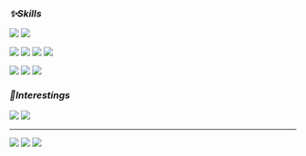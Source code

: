 
 ### _**<p align = "left">✨Skills</p>**_


<p align="left" >
    <img src = "https://img.shields.io/badge/-React-61DAFB?style=flat-square&logo=React&logoColor=black">
    <img src = "https://img.shields.io/badge/-React_Native-FF0040?style=flat-square&logo=React&logoColor=white">
</p>


<p align="left">
    <img src = "https://img.shields.io/badge/-Python-3776AB?style=flat-square&logo=Python&logoColor=white"> 
    <img src = "https://img.shields.io/badge/-Java-007396?style=flat-square&logo=Java&logoColor=white">
    <img src = "https://img.shields.io/badge/-Spring_Boot-6DB33F?style=flat-square&logo=Springboot&logoColor=white">
    <img src = "https://img.shields.io/badge/-MySQL-4479A1?style=flat-square&logo=Mysql&logoColor=white">
</p>


<p align="left">
    <img src = "https://img.shields.io/badge/-git-F05032?style=flat-square&logo=Git&logoColor=white"> 
    <img src = "https://img.shields.io/badge/-InteliJ-000000?style=flat-square&logo=IntelliJ IDEA&logoColor=white">
    <img src = "https://img.shields.io/badge/-VScode-007ACC?style=flat-square&logo=Visual Studio Code&logoColor=white">
</p>


### _**<p align = "left">🎈Interestings</p>**_
<p align="left">
    <img src = "https://img.shields.io/badge/-Docker-2496ED?style=flat-square&logo=Docker&logoColor=white"> 
    <img src = "https://img.shields.io/badge/-Kubernetes-326CE5?style=flat-square&logo=Kubernetes&logoColor=white">
</p>

---
<p align="left">
  <a href="https://velog.io/@yoongyum" target="_blank"><img src="https://img.shields.io/badge/Velog-20c997?style=flat-square&logo=Velog&logoColor=white"/></a>
  <a href="mailto:imshreg@gmail.com" target="_blank"><img src="https://img.shields.io/badge/Gmail-D71921?style=flat-square&logo=GMail&logoColor=white"/></a>
  <a href="https://github.com/yoongyum" target="_blank"><img src="https://img.shields.io/badge/Github-181717?style=flat-square&logo=GitHub&logoColor=white"/></a>
</p>

